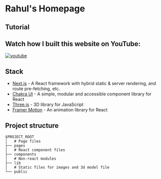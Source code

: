 # Rahul's Homepage


## Tutorial
## Watch how I built this website on YouTube:

[![youtube](https://user-images.githubusercontent.com/83027100/190384275-cb34087e-4a12-4d59-90c3-cc149dc8b31e.jpg)](https://www.youtube.com/watch?v=bSMZgXzC9AA)




## Stack

- [Next.js](https://nextjs.org/) - A React framework with hybrid static & server rendering, and route pre-fetching, etc.
- [Chakra UI](https://chakra-ui.com/) - A simple, modular and accessible component library for React
- [Three.js](https://threejs.org/) - 3D library for JavaScript
- [Framer Motion](https://www.framer.com/motion/) - An animation library for React

## Project structure

```
$PROJECT_ROOT
│   # Page files
├── pages
│   # React component files
├── components
│   # Non-react modules
├── lib
│   # Static files for images and 3d model file
└── public
```




